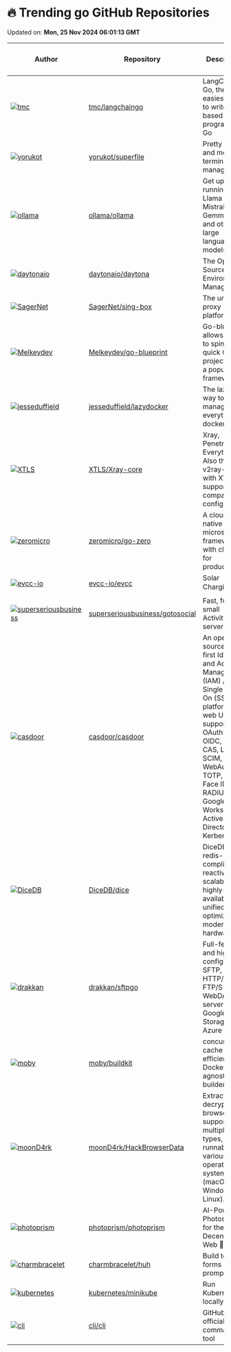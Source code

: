 # 🔥 Trending go GitHub Repositories

Updated on: **Mon, 25 Nov 2024 06:01:13 GMT**

| Author | Repository | Description | Language | ⭐ Total Stars | 🌟 Stars Today |
|--------|------------|-------------|----------|----------------|----------------|
| [![tmc](https://avatars.githubusercontent.com/u/3977?s=40&v=4)](https://github.com/tmc) | [tmc/langchaingo](https://github.com/tmc/langchaingo) | LangChain for Go, the easiest way to write LLM-based programs in Go | Go | 4936 | 11 |
| [![yorukot](https://avatars.githubusercontent.com/u/107802416?s=40&v=4)](https://github.com/yorukot) | [yorukot/superfile](https://github.com/yorukot/superfile) | Pretty fancy and modern terminal file manager | Go | 7637 | 45 |
| [![ollama](https://avatars.githubusercontent.com/u/2372640?s=40&v=4)](https://github.com/ollama) | [ollama/ollama](https://github.com/ollama/ollama) | Get up and running with Llama 3.2, Mistral, Gemma 2, and other large language models. | Go | 99235 | 135 |
| [![daytonaio](https://avatars.githubusercontent.com/u/25279767?s=40&v=4)](https://github.com/daytonaio) | [daytonaio/daytona](https://github.com/daytonaio/daytona) | The Open Source Dev Environment Manager. | Go | 11871 | 142 |
| [![SagerNet](https://avatars.githubusercontent.com/u/56506714?s=40&v=4)](https://github.com/SagerNet) | [SagerNet/sing-box](https://github.com/SagerNet/sing-box) | The universal proxy platform | Go | 20206 | 23 |
| [![Melkeydev](https://avatars.githubusercontent.com/u/53410236?s=40&v=4)](https://github.com/Melkeydev) | [Melkeydev/go-blueprint](https://github.com/Melkeydev/go-blueprint) | Go-blueprint allows users to spin up a quick Go project using a popular framework | Go | 5438 | 82 |
| [![jesseduffield](https://avatars.githubusercontent.com/u/8456633?s=40&v=4)](https://github.com/jesseduffield) | [jesseduffield/lazydocker](https://github.com/jesseduffield/lazydocker) | The lazier way to manage everything docker | Go | 37718 | 96 |
| [![XTLS](https://avatars.githubusercontent.com/u/63339210?s=40&v=4)](https://github.com/XTLS) | [XTLS/Xray-core](https://github.com/XTLS/Xray-core) | Xray, Penetrates Everything. Also the best v2ray-core, with XTLS support. Fully compatible configuration. | Go | 25757 | 23 |
| [![zeromicro](https://avatars.githubusercontent.com/u/1918356?s=40&v=4)](https://github.com/zeromicro) | [zeromicro/go-zero](https://github.com/zeromicro/go-zero) | A cloud-native Go microservices framework with cli tool for productivity. | Go | 29364 | 9 |
| [![evcc-io](https://avatars.githubusercontent.com/u/184815?s=40&v=4)](https://github.com/evcc-io) | [evcc-io/evcc](https://github.com/evcc-io/evcc) | Solar Charging ☀️🚘 | Go | 3636 | 1 |
| [![superseriousbusiness](https://avatars.githubusercontent.com/u/31960611?s=40&v=4)](https://github.com/superseriousbusiness) | [superseriousbusiness/gotosocial](https://github.com/superseriousbusiness/gotosocial) | Fast, fun, small ActivityPub server. | Go | 3845 | 7 |
| [![casdoor](https://avatars.githubusercontent.com/u/3787410?s=40&v=4)](https://github.com/casdoor) | [casdoor/casdoor](https://github.com/casdoor/casdoor) | An open-source UI-first Identity and Access Management (IAM) / Single-Sign-On (SSO) platform with web UI supporting OAuth 2.0, OIDC, SAML, CAS, LDAP, SCIM, WebAuthn, TOTP, MFA, Face ID, RADIUS, Google Workspace, Active Directory and Kerberos | Go | 10363 | 62 |
| [![DiceDB](https://avatars.githubusercontent.com/u/4745789?s=40&v=4)](https://github.com/DiceDB) | [DiceDB/dice](https://github.com/DiceDB/dice) | DiceDB is a redis-compliant, reactive, scalable, highly-available, unified cache optimized for modern hardware. | Go | 6852 | 13 |
| [![drakkan](https://avatars.githubusercontent.com/u/553263?s=40&v=4)](https://github.com/drakkan) | [drakkan/sftpgo](https://github.com/drakkan/sftpgo) | Full-featured and highly configurable SFTP, HTTP/S, FTP/S and WebDAV server - S3, Google Cloud Storage, Azure Blob | Go | 9506 | 13 |
| [![moby](https://avatars.githubusercontent.com/u/585223?s=40&v=4)](https://github.com/moby) | [moby/buildkit](https://github.com/moby/buildkit) | concurrent, cache-efficient, and Dockerfile-agnostic builder toolkit | Go | 8239 | 3 |
| [![moonD4rk](https://avatars.githubusercontent.com/u/24284231?s=40&v=4)](https://github.com/moonD4rk) | [moonD4rk/HackBrowserData](https://github.com/moonD4rk/HackBrowserData) | Extract and decrypt browser data, supporting multiple data types, runnable on various operating systems (macOS, Windows, Linux). | Go | 11147 | 18 |
| [![photoprism](https://avatars.githubusercontent.com/u/301686?s=40&v=4)](https://github.com/photoprism) | [photoprism/photoprism](https://github.com/photoprism/photoprism) | AI-Powered Photos App for the Decentralized Web 🌈💎✨ | Go | 35504 | 14 |
| [![charmbracelet](https://avatars.githubusercontent.com/u/42545625?s=40&v=4)](https://github.com/charmbracelet) | [charmbracelet/huh](https://github.com/charmbracelet/huh) | Build terminal forms and prompts 🤷🏻‍♀️ | Go | 4624 | 116 |
| [![kubernetes](https://avatars.githubusercontent.com/u/4564227?s=40&v=4)](https://github.com/kubernetes) | [kubernetes/minikube](https://github.com/kubernetes/minikube) | Run Kubernetes locally | Go | 29557 | 13 |
| [![cli](https://avatars.githubusercontent.com/u/887?s=40&v=4)](https://github.com/cli) | [cli/cli](https://github.com/cli/cli) | GitHub’s official command line tool | Go | 37410 | 12 |
